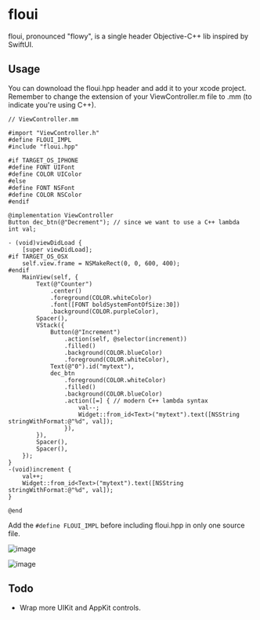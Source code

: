 # floui
floui, pronounced "flowy", is a single header Objective-C++ lib inspired by SwiftUI. 

## Usage
You can downoload the floui.hpp header and add it to your xcode project. Remember to change the extension of your ViewController.m file to .mm (to indicate you're using C++).
```objc
// ViewController.mm

#import "ViewController.h"
#define FLOUI_IMPL
#include "floui.hpp"

#if TARGET_OS_IPHONE
#define FONT UIFont
#define COLOR UIColor
#else
#define FONT NSFont
#define COLOR NSColor
#endif

@implementation ViewController
Button dec_btn(@"Decrement"); // since we want to use a C++ lambda
int val;

- (void)viewDidLoad {
    [super viewDidLoad];
#if TARGET_OS_OSX
    self.view.frame = NSMakeRect(0, 0, 600, 400);
#endif
    MainView(self, {
        Text(@"Counter")
            .center()
            .foreground(COLOR.whiteColor)
            .font([FONT boldSystemFontOfSize:30])
            .background(COLOR.purpleColor),
        Spacer(),
        VStack({
            Button(@"Increment")
                .action(self, @selector(increment))
                .filled()
                .background(COLOR.blueColor)
                .foreground(COLOR.whiteColor),
            Text(@"0").id("mytext"),
            dec_btn
                .foreground(COLOR.whiteColor)
                .filled()
                .background(COLOR.blueColor)
                .action([=] { // modern C++ lambda syntax
                    val--;
                    Widget::from_id<Text>("mytext").text([NSString stringWithFormat:@"%d", val]);
                }),
        }),
        Spacer(),
        Spacer(),
    });
}
-(void)increment {
    val++;
    Widget::from_id<Text>("mytext").text([NSString stringWithFormat:@"%d", val]);
}

@end
```
Add the `#define FLOUI_IMPL` before including floui.hpp in only one source file.

![image](https://user-images.githubusercontent.com/37966791/173707028-a6e076c2-4170-459e-88a7-bd555ecfd1fa.png)

![image](https://user-images.githubusercontent.com/37966791/173926274-4ea69936-708d-4b24-92e3-48e40bde8ce5.png)

## Todo
- Wrap more UIKit and AppKit controls.
